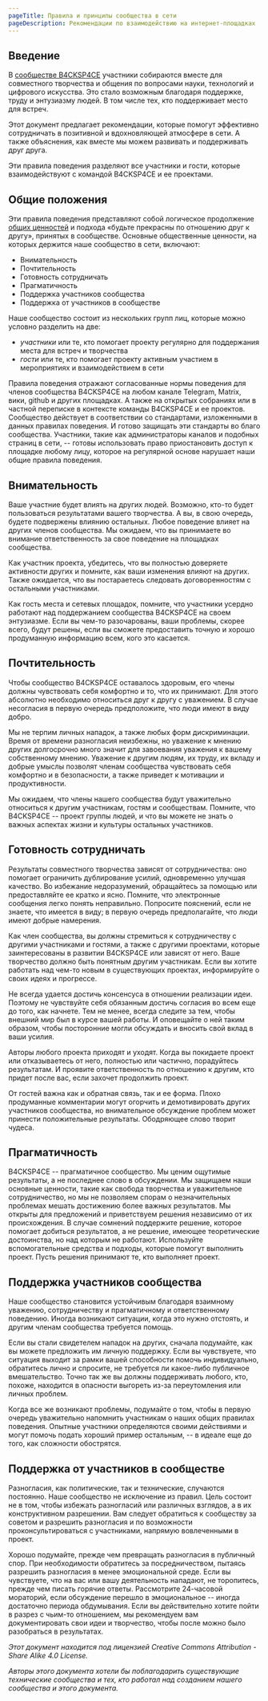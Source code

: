 ```yaml
---
pageTitle: Правила и принципы сообщества в сети
pageDescription: Рекомендации по взаимодействию на интернет-площадках
---
```


## Введение

В [сообществе B4CKSP4CE](/) участники собираются вместе для совместного творчества и общения по вопросами науки, технологий и цифрового искусства. Это стало возможным благодаря поддержке, труду и энтузиазму людей. В том числе тех, кто поддерживает место для встреч.

Этот документ предлагает рекомендации, которые помогут эффективно сотрудничать в позитивной и вдохновляющей атмосфере в сети. А также объяснения, как вместе мы можем развивать и поддерживать друг друга.

Эти правила поведения разделяют все участники и гости, которые взаимодействуют с командой B4CKSP4CE и ее проектами.

## Общие положения

Эти правила поведения представляют собой логическое продолжение [общих ценностей](/wiki/principles-rules) и подхода «будьте прекрасны по отношению друг к другу», принятых в сообществе. Основные общественные ценности, на которых держится наше сообщество в сети, включают:

+ Внимательность
+ Почтительность
+ Готовность сотрудничать
+ Прагматичность
+ Поддержка участников сообщества
+ Поддержка от участников в сообществе

Наше сообщество состоит из нескольких групп лиц, которые можно условно разделить на две:

+ *участники* или те, кто помогает проекту регулярно для поддержания места для встреч и творчества
+ *гости* или те, кто помогает проекту активным участием в мероприятиях и взаимодействием в сети

Правила поведения отражают согласованные нормы поведения для членов сообщества B4CKSP4CE на любом канале Telegram, Matrix, вики, github и других площадках. А также на открытых собраниях или в частной переписке в контексте команды B4CKSP4CE и ее проектов. Сообщество действует в соответствии со стандартами, изложенными в данных правилах поведения. И готово защищать эти стандарты во благо сообщества. Участники, такие как администраторы каналов и подобных страниц в сети, -- готовы использовать право приостановить доступ к площадке любому лицу, которое на регулярной основе нарушает наши общие правила поведения.

## Внимательность

Ваше участние будет влиять на других людей. Возможно, кто-то будет пользоваться результатами вашего творчества. А вы, в свою очередь, будете подвержены влиянию остальных. Любое поведение влияет на других членов сообщества. Мы ожидаем, что вы принимаете во внимание ответственность за свое поведение на площадках сообщества.

Как участник проекта, убедитесь, что вы полностью доверяете активности других и помните, как ваши изменения влияют на других. Также ожидается, что вы постараетесь следовать договоренностям с остальными участниками.

Как гость места и сетевых площадок, помните, что участники усердно работают над поддержанием сообщества B4CKSP4CE на своем энтузиазме. Если вы чем-то разочарованы, ваши проблемы, скорее всего, будут решены, если вы сможете предоставить точную и хорошо продуманную информацию всем, кого это касается.

## Почтительность

Чтобы сообщество B4CKSP4CE оставалось здоровым, его члены должны чувствовать себя комфортно и то, что их принимают. Для этого абсолютно необходимо относиться друг к другу с уважением. В случае несогласия в первую очередь предположите, что люди имеют в виду добро.

Мы не терпим личных нападок, а также любых форм дискриминации. Время от времени разногласия неизбежны, но уважение к мнению других долгосрочно много значит для завоевания уважения к вашему собственному мнению. Уважение к другим людям, их труду, их вкладу и добрые умыслы позволят членам сообщества чувствовать себя комфортно и в безопасности, а также приведет к мотивации и продуктивности.

Мы ожидаем, что члены нашего сообщества будут уважительно относиться к другим участникам, гостям и сообществам. Помните, что B4CKSP4CE -- проект группы людей, и что вы можете не знать о важных аспектах жизни и культуры остальных участников.

## Готовность сотрудничать

Результаты совместного творчества зависят от сотрудничества: оно помогает ограничить дублирование усилий, одновременно улучшая качество. Во избежание недоразумений, обращайтесь за помощью или предоставляйте ее кратко и ясно. Помните, что электронные сообщения легко понять неправильно. Попросите пояснений, если не знаете, что имеется в виду; в первую очередь предполагайте, что люди имеют добрые намерения.

Как член сообщества, вы должны стремиться к сотрудничеству с другими участниками и гостями, а также с другими проектами, которые заинтересованы в развитии B4CKSP4CE или зависят от него. Ваше творчество должно быть понятным другим участникам. Если вы хотите работать над чем-то новым в существующих проектах, информируйте о своих идеях и прогрессе.

Не всегда удается достичь консенсуса в отношении реализации идеи. Поэтому не чувствуйте себя обязанным достичь согласия во всем еще до того, как начнете. Тем не менее, всегда следите за тем, чтобы внешний мир был в курсе вашей работы. И оповещайте о ней таким образом, чтобы посторонние могли обсуждать и вносить свой вклад в ваши усилия.

Авторы любого проекта приходят и уходят. Когда вы покидаете проект или отказываетесь от него, полностью или частично, порадуйтесь результатам. И проявите ответственность по отношению к другим, кто придет после вас, если захочет продолжить проект.

От гостей важна как и обратная связь, так и ее форма. Плохо продуманные комментарии могут огорчить и демотивировать других участников сообщества, но внимательное обсуждение проблем может принести положительные результаты. Ободряющее слово творит чудеса.

## Прагматичность

B4CKSP4CE -- прагматичное сообщество. Мы ценим ощутимые результаты, а не последнее слово в обсуждении. Мы защищаем наши основные ценности, такие как свобода творчества и уважительное сотрудничество, но мы не позволяем спорам о незначительных проблемах мешать достижению более важных результатов. Мы открыты для предложений и приветствуем решения независимо от их происхождения. В случае сомнений поддержите решение, которое помогает добиться результатов, а не решение, имеющее теоретические достоинства, но над которым не работают. Используйте вспомогательные средства и подходы, которые помогут выполнить проект. Пусть решения принимают те, кто выполняет проект.

## Поддержка участников сообщества

Наше сообщество становится устойчивым благодаря взаимному уважению, сотрудничеству и прагматичному и ответственному поведению. Иногда возникают ситуации, когда это нужно отстоять, и другим членам сообщества требуется помощь.

Если вы стали свидетелем нападок на других, сначала подумайте, как вы можете предложить им личную поддержку. Если вы чувствуете, что ситуация выходит за рамки вашей способности помочь индивидуально, обратитесь лично и спросите, не требуется ли какое-либо публичное вмешательство. Точно так же вы должны поддерживать любого, кто, похоже, находится в опасности выгореть из-за переутомления или личных проблем.

Когда все же возникают проблемы, подумайте о том, чтобы в первую очередь уважительно напомнить участникам о наших общих правилах поведения. Опытные участники определяются своими действиями и могут помочь подать хороший пример остальным, -- в идеале еще до того, как сложности обострятся.

## Поддержка от участников в сообществе

Разногласия, как политические, так и технические, случаются постоянно. Наше сообщество не исключение из правил. Цель состоит не в том, чтобы избежать разногласий или различных взглядов, а в их конструктивном разрешении. Вам следует обратиться к сообществу за советом и разрешить разногласия и по возможности проконсультироваться с участниками, напрямую вовлеченными в проект.

Хорошо подумайте, прежде чем превращать разногласия в публичный спор. При необходимости обратитесь за посредничеством, пытаясь разрешить разногласия в менее эмоциональной среде. Если вы чувствуете, что на вас или вашу деятельность нападают, не торопитесь, прежде чем писать горячие ответы. Рассмотрите 24-часовой мораторий, если обсуждение перешло в эмоциональное -- иногда достаточно периода обдумывания. Если вы действительно хотите пойти в разрез с чьим-то отношением, мы рекомендуем вам документировать свои идеи и творчество, чтобы после можно было разобраться в результатах.

*Этот документ находится под лицензией Creative Commons Attribution - Share Alike 4.0 License.*

*Авторы этого документа хотели бы поблагодарить существующие технические сообщества и тех, кто работал над созданием нашего сообщества и этого документа.*


